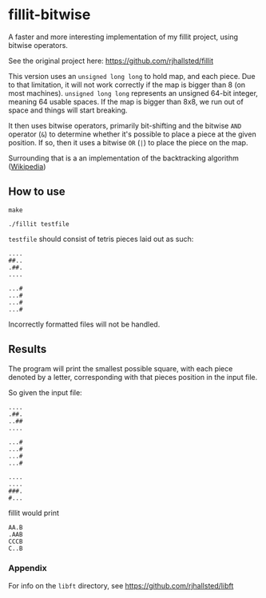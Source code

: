 # fillit-bitwise
A faster and more interesting implementation of my fillit project, using bitwise operators.

See the original project here: <https://github.com/rjhallsted/fillit>

This version uses an `unsigned long long` to hold map, and each piece. Due to that limitation, it will not work correctly if the map is bigger than 8 (on most machines). `unsigned long long` represents an unsigned 64-bit integer, meaning 64 usable spaces. If the map is bigger than 8x8, we run out of space and things will start breaking.

It then uses bitwise operators, primarily bit-shifting and the bitwise `AND` operator (`&`) to determine whether it's possible to place a piece at the given position. If so, then it uses a bitwise `OR` (`|`) to place the piece on the map.

Surrounding that is a an implementation of the backtracking algorithm ([Wikipedia](https://en.wikipedia.org/wiki/Backtracking))

## How to use
`make`

`./fillit testfile`

`testfile` should consist of tetris pieces laid out as such:
```
....
##..
.##.
....

...#
...#
...#
...#
```

Incorrectly formatted files will not be handled.

## Results
The program will print the smallest possible square, with each piece denoted by a letter, corresponding with that pieces position in the input file.

So given the input file:
```
....
.##.
..##
....

...#
...#
...#
...#

....
....
###.
#...
```

fillit would print
```
AA.B
.AAB
CCCB
C..B
```

### Appendix
For info on the `libft` directory, see <https://github.com/rjhallsted/libft>
